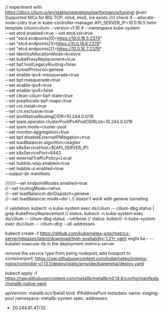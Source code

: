 // experiment with https://docs.cilium.io/en/stable/operations/performance/tuning/ given Supported NICs for BIG TCP: mlx4, mlx5, ice exists
//// check if --allocate-node-cidrs true in kube-controller-manager
API_SERVER_IP=10.0.16.5
helm template cilium/cilium --version v1.16.4 --namespace kube-system \
--set etcd.enabled=true --set etcd.ssl=true \
--set "etcd.endpoints[0]=https://10.0.16.5:2379" \
--set "etcd.endpoints[1]=https://10.0.16.6:2379" \
--set "etcd.endpoints[2]=https://10.0.16.7:2379" \
--set identityAllocationMode=kvstore \
--set kubeProxyReplacement=true \
--set bpf.hostLegacyRouting=false \
--set tunnelProtocol=geneve \
--set enable-ipv4-masquerade=true \
--set bpf.masquerade=true \
--set enable-ipv4=true \
--set enable-ipv6=false \
--set clean-cilium-bpf-state=true \
--set preallocate-bpf-maps=true \
--set cni.install=true \
--set cni.exclusive=true \
--set ipv4NativeRoutingCIDR=10.244.0.0/16 \
--set ipam.operator.clusterPoolIPv4PodCIDRList=10.244.0.0/16 \
--set ipam.mode=cluster-pool \
--set monitor-aggregation=true \
--set bpf.disableExternalIPMitigation=true \
--set loadBalancer.algorithm=maglev \
--set k8sServiceHost=${API_SERVER_IP} \
--set k8sServicePort=6443 \
--set externalTrafficPolicy=Local \
--set hubble.relay.enabled=true \
--set hubble.ui.enabled=true \
--output-dir manifests

  ///////--set endpointRoutes.enabled=true \
  //--set routingMode=native \
  //--set loadBalancer.dsrDispatch=geneve \
  //--set loadBalancer.mode=dsr \ // doesn't work with geneve tunneling

  // validation: kubectl -n kube-system exec ds/cilium -- cilium-dbg status | grep KubeProxyReplacement
  // status: kubectl -n kube-system exec ds/cilium -- cilium-dbg status --verbose
  // status: kubectl -n kube-system exec ds/cilium -- cilium-dbg --all-addresses

kubectl create -f https://github.com/kubernetes-sigs/metrics-server/releases/latest/download/high-availability-1.21+.yaml
might be - --kubelet-insecure-tls in the deployment metrics-server

remove the service type from being nodeport, add hostport to containerport:
https://raw.githubusercontent.com/kubernetes/ingress-nginx/controller-v1.12.1/deploy/static/provider/baremetal/deploy.yaml

kubectl apply -f https://raw.githubusercontent.com/metallb/metallb/v0.14.8/config/manifests/metallb-native.yaml

apiVersion: metallb.io/v1beta1
kind: IPAddressPool
metadata:
name: staging-pool
namespace: metallb-system
spec:
addresses:
- 20.244.81.47/32